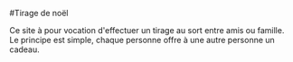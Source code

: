 #Tirage de noël

Ce site à pour vocation d'effectuer un tirage au sort entre amis ou famille.
Le principe est simple, chaque personne offre à une autre personne un cadeau.